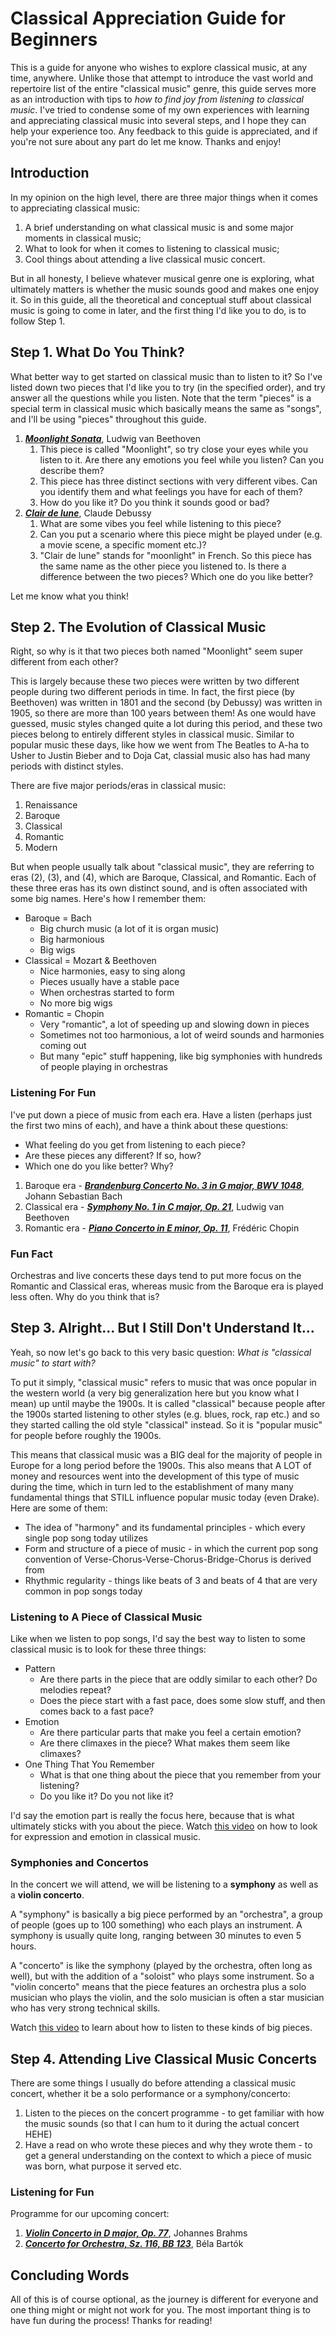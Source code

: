 # Classical Appreciation Guide for Beginners
This is a guide for anyone who wishes to explore classical music, at any time, anywhere. Unlike those that attempt to introduce the vast world and repertoire list of the entire "classical music" genre, this guide serves more as an introduction with tips to *how to find joy from listening to classical music*. I've tried to condense some of my own experiences with learning and appreciating classical music into several steps, and I hope they can help your experience too. Any feedback to this guide is appreciated, and if you're not sure about any part do let me know. Thanks and enjoy!

## Introduction
In my opinion on the high level, there are three major things when it comes to appreciating classical music:
1. A brief understanding on what classical music is and some major moments in classical music;
2. What to look for when it comes to listening to classical music;
3. Cool things about attending a live classical music concert.

But in all honesty, I believe whatever musical genre one is exploring, what ultimately matters is whether the music sounds good and makes one enjoy it. So in this guide, all the theoretical and conceptual stuff about classical music is going to come in later, and the first thing I'd like you to do, is to follow Step 1.

## Step 1. What Do You Think?
What better way to get started on classical music than to listen to it? So I've listed down two pieces that I'd like you to try (in the specified order), and try answer all the questions while you listen. Note that the term "pieces" is a special term in classical music which basically means the same as "songs", and I'll be using "pieces" throughout this guide.
1. [***Moonlight Sonata***](https://www.youtube.com/watch?v=Ey4n8vqlX_o), Ludwig van Beethoven
    1. This piece is called "Moonlight", so try close your eyes while you listen to it. Are there any emotions you feel while you listen? Can you describe them?
    2. This piece has three distinct sections with very different vibes. Can you identify them and what feelings you have for each of them?
    3. How do you like it? Do you think it sounds good or bad?
2. [***Clair de lune***](https://www.youtube.com/watch?v=U3u4pQ4WKOk), Claude Debussy
    1. What are some vibes you feel while listening to this piece?
    2. Can you put a scenario where this piece might be played under (e.g. a movie scene, a specific moment etc.)?
    3. "Clair de lune" stands for "moonlight" in French. So this piece has the same name as the other piece you listened to. Is there a difference between the two pieces? Which one do you like better?

Let me know what you think!

## Step 2. The Evolution of Classical Music
Right, so why is it that two pieces both named "Moonlight" seem super different from each other? 

This is largely because these two pieces were written by two different people during two different periods in time. In fact, the first piece (by Beethoven) was written in 1801 and the second (by Debussy) was written in 1905, so there are more than 100 years between them! As one would have guessed, music styles changed quite a lot during this period, and these two pieces belong to entirely different styles in classical music. Similar to popular music these days, like how we went from The Beatles to A-ha to Usher to Justin Bieber and to Doja Cat, classial music also has had many periods with distinct styles.

There are five major periods/eras in classical music:
1. Renaissance
2. Baroque
3. Classical
4. Romantic
5. Modern

But when people usually talk about "classical music", they are referring to eras (2), (3), and (4), which are Baroque, Classical, and Romantic. Each of these three eras has its own distinct sound, and is often associated with some big names. Here's how I remember them:
- Baroque = Bach
    - Big church music (a lot of it is organ music)
    - Big harmonious
    - Big wigs
- Classical = Mozart & Beethoven
    - Nice harmonies, easy to sing along
    - Pieces usually have a stable pace
    - When orchestras started to form
    - No more big wigs
- Romantic = Chopin
    - Very "romantic", a lot of speeding up and slowing down in pieces
    - Sometimes not too harmonious, a lot of weird sounds and harmonies coming out
    - But many "epic" stuff happening, like big symphonies with hundreds of people playing in orchestras

### Listening For Fun
I've put down a piece of music from each era. Have a listen (perhaps just the first two mins of each), and have a think about these questions:
- What feeling do you get from listening to each piece?
- Are these pieces any different? If so, how?
- Which one do you like better? Why?
1. Baroque era - [***Brandenburg Concerto No. 3 in G major, BWV 1048***](https://www.youtube.com/watch?v=pdsyNwUoON0), Johann Sebastian Bach
2. Classical era - [***Symphony No. 1 in C major, Op. 21***](https://www.youtube.com/watch?v=EVKdd-gI_aQ), Ludwig van Beethoven
3. Romantic era - [***Piano Concerto in E minor, Op. 11***](https://www.youtube.com/watch?v=614oSsDS734), Frédéric Chopin

### Fun Fact
Orchestras and live concerts these days tend to put more focus on the Romantic and Classical eras, whereas music from the Baroque era is played less often. Why do you think that is?

## Step 3. Alright... But I Still Don't Understand It...
Yeah, so now let's go back to this very basic question: *What is "classical music" to start with?*

To put it simply, "classical music" refers to music that was once popular in the western world (a very big generalization here but you know what I mean) up until maybe the 1900s. It is called "classical" because people after the 1900s started listening to other styles (e.g. blues, rock, rap etc.) and so they started calling the old style "classical" instead. So it is "popular music" for people before roughly the 1900s.

This means that classical music was a BIG deal for the majority of people in Europe for a long period before the 1900s. This also means that A LOT of money and resources went into the development of this type of music during the time, which in turn led to the establishment of many many fundamental things that STILL influence popular music today (even Drake). Here are some of them:
- The idea of "harmony" and its fundamental principles - which every single pop song today utilizes
- Form and structure of a piece of music - in which the current pop song convention of Verse-Chorus-Verse-Chorus-Bridge-Chorus is derived from
- Rhythmic regularity - things like beats of 3 and beats of 4 that are very common in pop songs today

### Listening to A Piece of Classical Music
Like when we listen to pop songs, I'd say the best way to listen to some classical music is to look for these three things:
- Pattern
    - Are there parts in the piece that are oddly similar to each other? Do melodies repeat?
    - Does the piece start with a fast pace, does some slow stuff, and then comes back to a fast pace?
- Emotion
    - Are there particular parts that make you feel a certain emotion?
    - Are there climaxes in the piece? What makes them seem like climaxes?
- One Thing That You Remember
    - What is that one thing about the piece that you remember from your listening?
    - Do you like it? Do you not like it?

I'd say the emotion part is really the focus here, because that is what ultimately sticks with you about the piece. Watch [this video](https://www.youtube.com/watch?v=_ogVYKwgFJc&t=2s) on how to look for expression and emotion in classical music.

### Symphonies and Concertos
In the concert we will attend, we will be listening to a  **symphony** as well as a **violin concerto**.

A "symphony" is basically a big piece performed by an "orchestra", a group of people (goes up to 100 something) who each plays an instrument. A symphony is usually quite long, ranging between 30 minutes to even 5 hours.

A "concerto" is like the symphony (played by the orchestra, often long as well), but with the addition of a "soloist" who plays some instrument. So a "violin concerto" means that the piece features an orchestra plus a solo musician who plays the violin, and the solo musician is often a star musician who has very strong technical skills.

Watch [this video](https://www.youtube.com/watch?v=0Juq2xF32lo) to learn about how to listen to these kinds of big pieces.

## Step 4. Attending Live Classical Music Concerts
There are some things I usually do before attending a classical music concert, whether it be a solo performance or a symphony/concerto:
1. Listen to the pieces on the concert programme - to get familiar with how the music sounds (so that I can hum to it during the actual concert HEHE)
2. Have a read on who wrote these pieces and why they wrote them - to get a general understanding on the context to which a piece of music was born, what purpose it served etc.

### Listening for Fun
Programme for our upcoming concert:
1. [***Violin Concerto in D major, Op. 77***](https://www.youtube.com/watch?v=UFl9xuYP5T8), Johannes Brahms
2. [***Concerto for Orchestra, Sz. 116, BB 123***](https://www.youtube.com/watch?v=pG26BMDVR9E), Béla Bartók

## Concluding Words
All of this is of course optional, as the journey is different for everyone and one thing might or might not work for you. The most important thing is to have fun during the process! Thanks for reading!